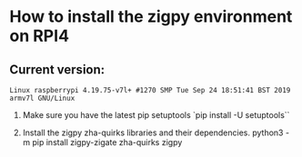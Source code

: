 # How to install the zigpy environment on RPI4 

## Current version:
`Linux raspberrypi 4.19.75-v7l+ #1270 SMP Tue Sep 24 18:51:41 BST 2019 armv7l GNU/Linux`


1. Make sure you have the latest pip setuptools
   `pip install -U setuptools``


1. Install the zigpy zha-quirks libraries and their dependencies.
python3 -m pip install zigpy-zigate zha-quirks zigpy




